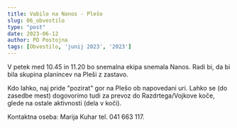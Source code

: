 ```yaml
---
title: Vabilo na Nanos - Plešo
slug: 06_obvestilo
type: "post"
date: 2023-06-12
author: PD Postojna
tags: [Obvestilo, 'junij 2023', '2023']
---
```


V petek med 10.45 in 11.20 bo snemalna  ekipa snemala Nanos. Radi bi, da bi bila skupina planincev na Pleši z zastavo. 

Kdo lahko, naj pride "pozirat" gor na Plešo ob napovedani uri. Lahko se (do zasedbe mest) dogovorimo tudi za prevoz do Razdrtega/Vojkove koče, glede na ostale aktivnosti (dela v koči).
 
Kontaktna oseba: Marija Kuhar tel. 041 663 117.